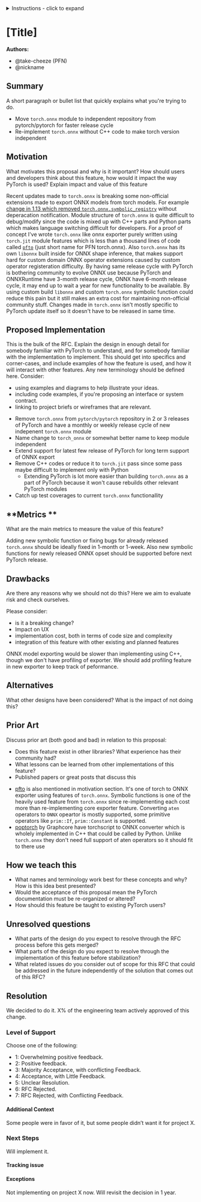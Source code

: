 

<details>
<summary>Instructions - click to expand</summary>

- Fork the rfcs repo: https://github.com/pytorch/rfcs
- Copy `RFC-0000-template.md` to `RFC-00xx-my-feature.md`, or write your own open-ended proposal. Put care into the details.
- Submit a pull request titled `RFC-00xx-my-feature`. 
    - Assign the `draft` label while composing the RFC. You may find it easier to use a WYSIWYG editor (like Google Docs) when working with a few close collaborators; feel free to use whatever platform you like. Ideally this document is publicly visible and is linked to from the PR.
    - When opening the RFC for general discussion, copy your document into the `RFC-00xx-my-feature.md` file on the PR and assign the `commenting` label.
- Build consensus for your proposal, integrate feedback and revise it as needed, and summarize the outcome of the discussion via a [resolution template](https://github.com/pytorch/rfcs/blob/rfc-process/RFC-0000-template.md#resolution).
    - If the RFC is idle here (no activity for 2 weeks), assign the label `stalled` to the PR.
- Once the discussion has settled, assign a new label based on the level of support:
    - `accepted` if a decision has been made in the RFC
    - `draft` if the author needs to rework the RFC’s proposal
    - `shelved` if there are no plans to move ahead with the current RFC’s proposal. We want neither to think about evaluating the proposal
nor about implementing the described feature until some time in the future.
- A state of `accepted` means that the core team has agreed in principle to the proposal, and it is ready for implementation. 
- The author (or any interested developer) should next open a tracking issue on Github corresponding to the RFC.
    - This tracking issue should contain the implementation next steps. Link to this tracking issue on the RFC (in the Resolution > Next Steps section)
- Once all relevant PRs are merged, the RFC’s status label can be finally updated to `closed`.

</details>





# [Title]

**Authors:**
* @take-cheeze (PFN)
* @nickname 


## **Summary**
A short paragraph or bullet list that quickly explains what you're trying to do.

- Move `torch.onnx` module to independent repository from pytorch/pytorch for faster release cycle
- Re-implement `torch.onnx` without C++ code to make torch version independent


## **Motivation**
What motivates this proposal and why is it important?
How should users and developers think about this feature, how would it impact the way PyTorch is used?
Explain impact and value of this feature

Recent updates made to `torch.onnx` is breaking some non-official extensions made to export ONNX models from torch models. For example [change in 1.13 which removed `torch.onnx.symbolic_registry`](https://github.com/pytorch/pytorch/pull/84382) without deperacation notification.
Module structure of `torch.onnx` is quite difficult to debug/modify since the code is mixed up with C++ parts and Python parts which makes language switching difficult for developers. For a proof of concept I've wrote `torch.onnx` like onnx exporter purely written using `torch.jit` module features which is less than a thousand lines of code called [`pfto`](https://github.com/pfnet/pytorch-pfn-extras/blob/master/pytorch_pfn_extras/onnx/pfto_exporter/export.py) (just short name for PFN torch.onnx). Also `torch.onnx` has its own `libonnx` built inside for ONNX shape inference, that makes support hard for custom domain ONNX operator extensions caused by custom operator registeration difficulty.
By having same release cycle with PyTorch is bothering community to evolve ONNX use because PyTorch and ONNXRuntime have 3-month release cycle, ONNX have 6-month release cycle, it may end up to wait a year for new functionality to be available. By using custom build `libonnx` and custom `torch.onnx` symbolic function could reduce this pain but it still makes an extra cost for maintaining non-official community stuff. Changes made in `torch.onnx` isn't mostly specific to PyTorch update itself so it doesn't have to be released in same time.


## **Proposed Implementation**
This is the bulk of the RFC. Explain the design in enough detail for somebody familiar with PyTorch to understand, and for somebody familiar with the implementation to implement. 
This should get into specifics and corner-cases, and include examples of how the feature is used, and how it will interact with other features. Any new terminology should be defined here.
Consider:
*   using examples and diagrams to help illustrate your ideas.
*   including code examples, if you're proposing an interface or system contract.
*   linking to project briefs or wireframes that are relevant.

- Remove `torch.onnx` from `pytorch/pytorch` repository in 2 or 3 releases of PyTorch and have a monthly or weekly release cycle of new indepenent `torch.onnx` module
- Name change to `torch_onnx` or somewhat better name to keep module independent
- Extend support for latest few release of PyTorch for long term support of ONNX export
- Remove C++ codes or reduce it to `torch.jit` pass since some pass maybe difficult to implement only with Python
  - Extending PyTorch is lot more easier than building `torch.onnx` as a part of PyTorch because it won't cause rebuilds other relevant PyTorch modules
- Catch up test coverages to current `torch.onnx` functionallity


## **Metrics **
What are the main metrics to measure the value of this feature? 

Adding new symbolic function or fixing bugs for already released `torch.onnx` should be ideally fixed in 1-month or 1-week.
Also new symbolic functions for newly released ONNX opset should be supported before next PyTorch release.


## **Drawbacks**
Are there any reasons why we should not do this? Here we aim to evaluate risk and check ourselves.

Please consider:
* is it a breaking change?
* Impact on UX
* implementation cost, both in terms of code size and complexity
* integration of this feature with other existing and planned features

ONNX model exporting would be slower than implementing using C++, though we don't have profiling of exporter. We should add profiling feature in new exporter to keep track of peformance.


## **Alternatives**
What other designs have been considered? What is the impact of not doing this?


## **Prior Art**
Discuss prior art (both good and bad) in relation to this proposal:
* Does this feature exist in other libraries? What experience has their community had?
* What lessons can be learned from other implementations of this feature?
* Published papers or great posts that discuss this

- [pfto](https://github.com/pfnet/pytorch-pfn-extras/blob/master/pytorch_pfn_extras/onnx/pfto_exporter/export.py) is also mentioned in motivation section. It's one of torch to ONNX exporter using features of `torch.onnx`. Symbolic functions is one of the heavily used feature from `torch.onnx` since re-implementing each cost more than re-implementing core exporter feature. Converting `aten` operators to `ONNX` opeartor is mostly supported, some primitive operators like `prim::If`, `prim::Constant` is supported.
- [poptorch](https://github.com/graphcore/poptorch) by Graphcore have torchscript to ONNX converter which is wholely implemented in C++ that could be called by Python. Unlike `torch.onnx` they don't need full support of aten operators so it should fit to there use


## **How we teach this**
* What names and terminology work best for these concepts and why? How is this idea best presented?
* Would the acceptance of this proposal mean the PyTorch documentation must be re-organized or altered?
* How should this feature be taught to existing PyTorch users?


## **Unresolved questions**
* What parts of the design do you expect to resolve through the RFC process before this gets merged?
* What parts of the design do you expect to resolve through the implementation of this feature before stabilization?
* What related issues do you consider out of scope for this RFC that could be addressed in the future independently of the solution that comes out of this RFC?


## Resolution
We decided to do it. X% of the engineering team actively approved of this change.

### Level of Support
Choose one of the following:
* 1: Overwhelming positive feedback.
* 2: Positive feedback.
* 3: Majority Acceptance, with conflicting Feedback.
* 4: Acceptance, with Little Feedback.
* 5: Unclear Resolution.
* 6: RFC Rejected.
* 7: RFC Rejected, with Conflicting Feedback.


#### Additional Context
Some people were in favor of it, but some people didn’t want it for project X.


### Next Steps
Will implement it. 


#### Tracking issue
<github issue URL>


#### Exceptions
Not implementing on project X now. Will revisit the decision in 1 year.